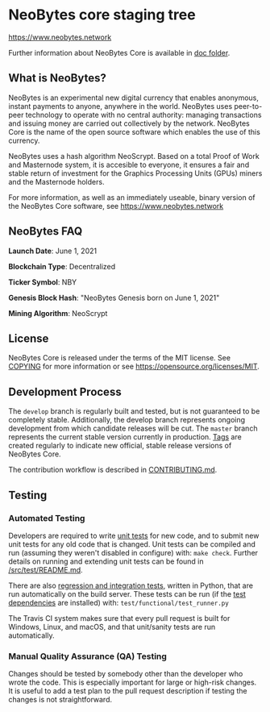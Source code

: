 NeoBytes core staging tree
===========================

https://www.neobytes.network

Further information about NeoBytes Core is available in [doc folder](/doc).

## What is NeoBytes?

NeoBytes is an experimental new digital currency that enables anonymous, instant payments to anyone, anywhere in the world. NeoBytes uses peer-to-peer technology to operate with no central authority: managing transactions and issuing money are carried out collectively by the network. NeoBytes Core is the name of the open source software which enables the use of this currency.

NeoBytes uses a hash algorithm NeoScrypt. Based on a total Proof of Work and Masternode system, it is accesible to everyone, it ensures a fair and stable return of investment for the Graphics Processing Units (GPUs) miners and the Masternode holders.

For more information, as well as an immediately useable, binary version of the NeoBytes Core software, see <https://www.neobytes.network>

## NeoBytes FAQ

**Launch Date**: June 1, 2021

**Blockchain Type**: Decentralized

**Ticker Symbol**: NBY

**Genesis Block Hash**: "NeoBytes Genesis born on June 1, 2021"

**Mining Algorithm**: NeoScrypt


## License
NeoBytes Core is released under the terms of the MIT license. See [COPYING](COPYING) for more information or see <https://opensource.org/licenses/MIT>.

## Development Process
The `develop` branch is regularly built and tested, but is not guaranteed to be completely stable.  Additionally, the develop branch represents ongoing development from which candidate releases will be cut.
The `master` branch represents the current stable version currently in production.
[Tags](https://github.com/neobytes-project/NeoBytes/tags) are created regularly to indicate new official, stable release versions of NeoBytes Core.

The contribution workflow is described in [CONTRIBUTING.md](CONTRIBUTING.md).

## Testing

### Automated Testing

Developers are required to write [unit tests](src/test/README.md) for new code, and to submit new unit tests for any old code that is changed. Unit tests can be compiled and run (assuming they weren't disabled in configure) with: `make check`. Further details on running and extending unit tests can be found in [/src/test/README.md](/src/test/README.md).

There are also [regression and integration tests](/test), written in Python, that are run automatically on the build server.  These tests can be run (if the [test dependencies](/test) are installed) with: `test/functional/test_runner.py`

The Travis CI system makes sure that every pull request is built for Windows, Linux, and macOS, and that unit/sanity tests are run automatically.

### Manual Quality Assurance (QA) Testing

Changes should be tested by somebody other than the developer who wrote the code. This is especially important for large or high-risk changes. It is useful to add a test plan to the pull request description if testing the changes is not straightforward.
